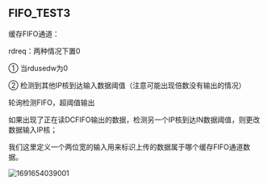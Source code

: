 ## FIFO_TEST3



缓存FIFO通道：

rdreq：两种情况下置0

① 当rdusedw为0

② 检测到其他IP核到达输入数据阈值（注意可能出现倍数没有输出的情况）



轮询检测FIFO，超阈值输出

如果出现了正在读DCFIFO输出的数据，检测另一个IP核到达IN数据阈值，则更改数据输入IP核；

我们这里定义一个两位宽的输入用来标识上传的数据属于哪个缓存FIFO通道数据。

![1691654039001](C:\Users\Hasee\AppData\Roaming\Typora\typora-user-images\1691654039001.png)
